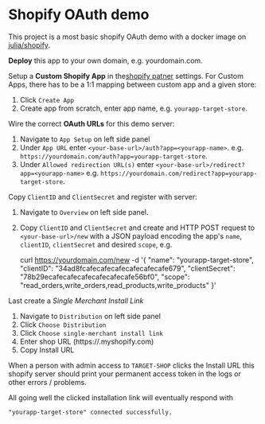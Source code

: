 # Shopify OAuth demo

This project is a most basic shopify OAuth demo with a docker image on
[julia/shopify](https://hub.docker.com/repository/docker/julia/shopify).

**Deploy** this app to your own domain, e.g. yourdomain.com. 

Setup a **Custom Shopify App**  in the[shopify patner](https://www.shopify.com/partners) settings.
For Custom Apps, there has to be a 1:1 mapping between custom app and a given store:

1. Click `Create App`
2. Create app from scratch, enter app name, e.g. `yourapp-target-store`.

Wire the correct **OAuth URLs** for this demo server:

1. Navigate to `App Setup` on left side panel
2. Under `App URL` enter `<your-base-url>/auth?app=<yourapp-name>`.
   e.g. `https://yourdomain.com/auth?app=yourapp-target-store`.
3. Under `Allowed redirection URL(s)` enter `<your-base-url>/redirect?app=<yourapp-name>` 
   e.g. `https://yourdomain.com/redirect?app=yourapp-target-store`.


Copy `ClientID` and `ClientSecret` and register with server:

1. Navigate to `Overview` on left side panel.
2. Copy `ClientID` and `ClientSecret` and create and HTTP POST request to
 `<your-base-url>/new`
with a JSON payload encoding the app's `name`, `clientID`, `clientSecret` and desired `scope`,
e.g.

    curl https://yourdomain.com/new -d '{
        "name": "yourapp-target-store",
        "clientID": "34ad8fcafecafecafecafecafecafe679",
        "clientSecret": "78b29ecafecafecafecafecafecafe56bf0",
        "scope": "read_orders,write_orders,read_products,write_products"
    }'

Last create a *Single Merchant Install Link*

1. Navigate to `Distribution` on left side panel
2. Click `Choose Distribution`
3. Click `Choose single-merchant install link`
4. Enter shop URL (https://<TARGET-SHOP>.myshopify.com)
5. Copy Install URL

When a person with admin access to `TARGET-SHOP` clicks the Install URL
this shopify server should print your permanent access token in the
logs or other errors / problems.

All going well the clicked installation link will eventually respond with

	"yourapp-target-store" connected successfully.
